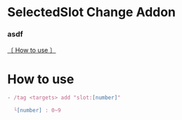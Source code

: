 # SelectedSlot Change Addon
### asdf
[〔 How to use 〕](#How-to-use)

# How to use
```js
- /tag <targets> add "slot:[number]"

  └[number] : 0~9
```
